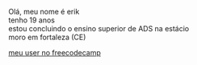 Olá, meu nome é erik
<br>
tenho 19 anos
<br>
estou concluindo o ensino superior de  ADS na estácio
<br>
moro em fortaleza (CE)
<br>


[meu user no freecodecamp](https://www.freecodecamp.org/portuguese/ERIK_R)

